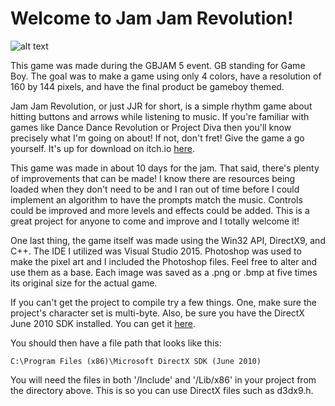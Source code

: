 # Welcome to Jam Jam Revolution!

![alt text](https://img.itch.zone/aW1hZ2UvOTAxOTAvNDIzNDAwLnBuZw==/original/OpPn5t.png)

This game was made during the GBJAM 5 event. GB standing for Game Boy.
The goal was to make a game using only 4 colors, have a resolution of
160 by 144 pixels, and have the final product be gameboy themed. 

Jam Jam Revolution, or just JJR for short, is a simple rhythm game about
hitting buttons and arrows while listening to music. If you're familiar
with games like Dance Dance Revolution or Project Diva then you'll know
precisely what I'm going on about! If not, don't fret! Give the game a go
yourself. It's up for download on itch.io [here](https://kenny-designs.itch.io/jam-jam-revolution).
	
This game was made in about 10 days for the jam. That said, there's
plenty of improvements that can be made! I know there are resources
being loaded when they don't need to be and I ran out of time before 
I could implement an algorithm to have the prompts match the music.
Controls could be improved and more levels and effects could be added.
This is a great project for anyone to come and improve and I totally
welcome it! 

One last thing, the game itself was made using the Win32 API, DirectX9,
and C++. The IDE I utilized was Visual Studio 2015. Photoshop was used
to make the pixel art and I included the Photoshop files. Feel free to 
alter and use them as a base. Each image was saved as a .png or .bmp at
five times its original size for the actual game.

If you can't get the project to compile try a few things. One, make sure 
the project's character set is multi-byte. Also, be sure you have the
DirectX June 2010 SDK installed. You can get it [here](https://www.microsoft.com/en-us/download/details.aspx?id=6812).
	
You should then have a file path that looks like this:

```
C:\Program Files (x86)\Microsoft DirectX SDK (June 2010)
```

You will need the files in both '/Include' and '/Lib/x86' in your project
from the directory above. This is so you can use DirectX files such as d3dx9.h.
